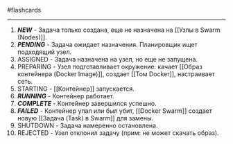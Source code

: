 #flashcards 
***
1. ***NEW*** - Задача только создана, еще не назначена на [[Узлы в Swarm (Nodes)]].
2. ***PENDING*** - Задача ожидает назначения. Планировщик ищет подходящий узел.
3. ASSIGNED - Задача назначена на узел, но еще не запущена.
4. PREPARING - Узел подготавливает окружение: качает [[Образ контейнера (Docker Image)]], создает [[Том Docker]], настраивает сеть.
5. STARTING - [[Контейнер]] запускается.
6. ***RUNNING*** - Контейнер работает.
7. ***COMPLETE*** - Контейнер завершился успешно.
8. ***FAILED*** - Контейнер упал или был убит, [[Docker Swarm]] создает новую [[Задача (Task) в Swarm]] для замены.
9. SHUTDOWN - Задача намеренно остановлена.
10. REJECTED - Узел отклонил задачу (прим: не может скачать образ).